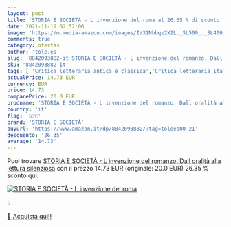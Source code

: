```yaml
---
layout: post
title: 'STORIA E SOCIETÀ - L invenzione del roma al 26.35 % di sconto'
date: 2021-11-19 02:52:06
image: 'https://m.media-amazon.com/images/I/31Nbbqz2XZL._SL500_._SL400_.jpg'
comments: true
category: ofertas
author: 'tole.es'
slug: '8842093882-it STORIA E SOCIETÀ - L invenzione del romanzo. Dall oralità...'
sku: '8842093882-it'
tags: [ 'Critica letteraria antica e classica','Critica letteraria italiana','Critica letteraria regionale e culturalele','Letteratura e narrativa','Libri','Libri universitari','Libri universitari letteratura','Libri universitari letteratura italiana','Libri universitari scienze umanistiche','Movimenti e periodi letterari','Storia della letteratura e critica letteraria','Storia e critica letteraria di genere','Storia e critica letteraria europea','storia e società', ]
actualPrice: 14.73 EUR
currency: EUR
price: 14.73
comparePrice: 20.0 EUR
prodname: 'STORIA E SOCIETÀ - L invenzione del romanzo. Dall oralità alla lettura silenziosa'
country: 'it'
flag: '🇮🇹'
brand: 'STORIA E SOCIETÀ'
buyurl: 'https://www.amazon.it/dp/8842093882/?tag=tolees00-21'
descuento: '26.35'
average: '14.73'
---
```


Puoi trovare [STORIA E SOCIETÀ - L invenzione del romanzo. Dall oralità alla lettura silenziosa](https://www.amazon.it/dp/8842093882/?tag=tolees00-21) con il prezzo 14.73 EUR (originale: 20.0 EUR) 26.35 % sconto qui:

[![STORIA E SOCIETÀ - L invenzione del roma](https://m.media-amazon.com/images/I/31Nbbqz2XZL._SL500_._SL400_.jpg)](https://www.amazon.it/dp/8842093882/?tag=tolees00-21)

ℹ️:


[🛒 Acquista qui!!](https://www.amazon.it/dp/8842093882/?tag=tolees00-21)

